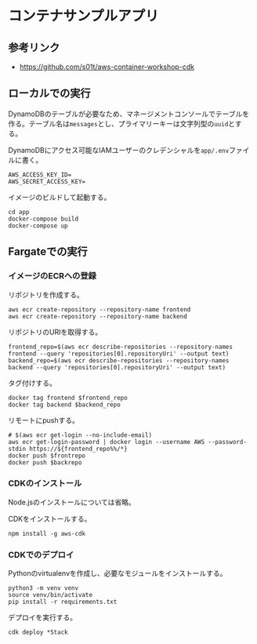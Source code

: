 # コンテナサンプルアプリ

## 参考リンク

- https://github.com/s01t/aws-container-workshop-cdk

## ローカルでの実行

DynamoDBのテーブルが必要なため、マネージメントコンソールでテーブルを作る。テーブル名は`messages`とし、プライマリーキーは文字列型の`uuid`とする。

DynamoDBにアクセス可能なIAMユーザーのクレデンシャルを`app/.env`ファイルに書く。

```
AWS_ACCESS_KEY_ID=
AWS_SECRET_ACCESS_KEY=
```

イメージのビルドして起動する。

```shell
cd app
docker-compose build
docker-compose up
```

## Fargateでの実行

### イメージのECRへの登録

リポジトリを作成する。

```shell
aws ecr create-repository --repository-name frontend
aws ecr create-repository --repository-name backend
```

リポジトリのURIを取得する。

```shell
frontend_repo=$(aws ecr describe-repositories --repository-names frontend --query 'repositories[0].repositoryUri' --output text)
backend_repo=$(aws ecr describe-repositories --repository-names backend --query 'repositories[0].repositoryUri' --output text)
```

タグ付けする。

```shell
docker tag frontend $frontend_repo
docker tag backend $backend_repo
```

リモートにpushする。

```shell
# $(aws ecr get-login --no-include-email)
aws ecr get-login-password | docker login --username AWS --password-stdin https://${frontend_repo%%/*}
docker push $frontrepo
docker push $backrepo
```

### CDKのインストール

Node.jsのインストールについては省略。

CDKをインストールする。

```shell
npm install -g aws-cdk
```

### CDKでのデプロイ

Pythonのvirtualenvを作成し、必要なモジュールをインストールする。

```shell
python3 -m venv venv
source venv/bin/activate
pip install -r requirements.txt
```

デプロイを実行する。

```shell
cdk deploy *Stack
```
